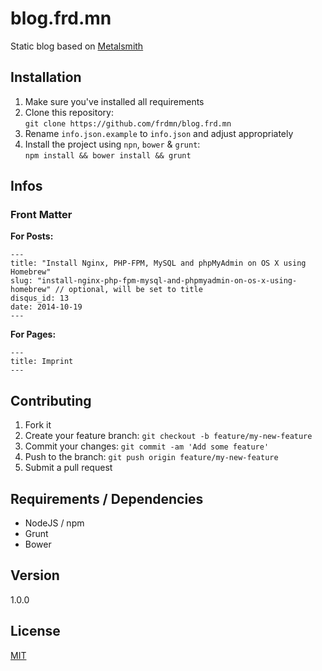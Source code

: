 # blog.frd.mn

Static blog based on [Metalsmith](http://www.metalsmith.io/)

## Installation

1. Make sure you've installed all requirements
2. Clone this repository:  
  `git clone https://github.com/frdmn/blog.frd.mn`
3. Rename `info.json.example` to `info.json` and adjust appropriately
4. Install the project using `npn`, `bower` & `grunt`:  
  `npm install && bower install && grunt`

## Infos

### Front Matter

**For Posts:**

```
---
title: "Install Nginx, PHP-FPM, MySQL and phpMyAdmin on OS X using Homebrew"
slug: "install-nginx-php-fpm-mysql-and-phpmyadmin-on-os-x-using-homebrew" // optional, will be set to title
disqus_id: 13
date: 2014-10-19
---
```

**For Pages:**

```
---
title: Imprint
---
```

## Contributing

1. Fork it
2. Create your feature branch: `git checkout -b feature/my-new-feature`
3. Commit your changes: `git commit -am 'Add some feature'`
4. Push to the branch: `git push origin feature/my-new-feature`
5. Submit a pull request

## Requirements / Dependencies

* NodeJS / npm
* Grunt
* Bower

## Version

1.0.0

## License

[MIT](LICENSE)
